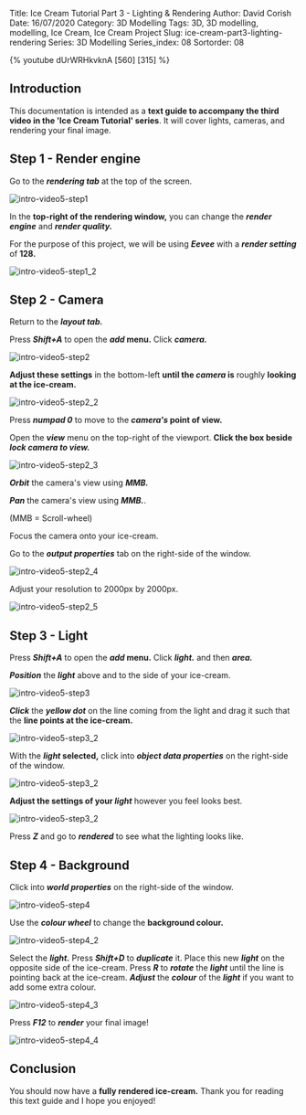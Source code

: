 Title: Ice Cream Tutorial Part 3 - Lighting & Rendering
Author: David Corish
Date: 16/07/2020
Category: 3D Modelling
Tags: 3D, 3D modelling, modelling, Ice Cream, Ice Cream Project
Slug: ice-cream-part3-lighting-rendering
Series: 3D Modelling
Series_index: 08
Sortorder: 08

{% youtube dUrWRHkvknA [560] [315] %}



## Introduction

This documentation is intended as a **text guide to accompany the third video in the 'Ice Cream Tutorial' series**. It will cover lights, cameras, and rendering your final image.



## Step 1 - Render engine

Go to the **_rendering tab_** at the top of the screen.

![intro-video5-step1](../img/intro-video5/intro-video5-step1.jpg)



In the **top-right of the rendering window,** you can change the **_render engine_** and **_render quality._**

For the purpose of this project, we will be using **_Eevee_** with a **_render setting_** of **128.**

![intro-video5-step1_2](../img/intro-video5/intro-video5-step1_2.jpg)



## Step 2 - Camera

Return to the **_layout tab._**

Press **_Shift+A_** to open the **_add_ menu.** Click **_camera._**

![intro-video5-step2](../img/intro-video5/intro-video5-step2.jpg)



**Adjust these settings** in the bottom-left **until the _camera_ is** roughly **looking at the ice-cream.**

![intro-video5-step2_2](../img/intro-video5/intro-video5-step2_2.jpg)



Press **_numpad 0_** to move to the **_camera's_ point of view.**

Open the **_view_** menu on the top-right of the viewport. **Click the box beside _lock camera to view._**

![intro-video5-step2_3](../img/intro-video5/intro-video5-step2_3.jpg)



**_Orbit_** the camera's view using **_MMB._**

**_Pan_** the camera's view using **_MMB._**.

(MMB = Scroll-wheel)

Focus the camera onto your ice-cream.

Go to the **_output properties_** tab on the right-side of the window.

![intro-video5-step2_4](../img/intro-video5/intro-video5-step2_4.jpg)



Adjust your resolution to 2000px by 2000px.

![intro-video5-step2_5](../img/intro-video5/intro-video5-step2_5.jpg)



## Step 3 - Light

Press **_Shift+A_** to open the **_add_ menu.** Click **_light._** and then **_area._**

**_Position_** the **_light_** above and to the side of your ice-cream.

![intro-video5-step3](../img/intro-video5/intro-video5-step3.jpg)



**_Click_** the **_yellow dot_** on the line coming from the light and drag it such that the **line points at the ice-cream.**

![intro-video5-step3_2](../img/intro-video5/intro-video5-step3_2.jpg)



With the **_light_ selected,** click into **_object data properties_** on the right-side of the window.

![intro-video5-step3_2](../img/intro-video5/intro-video5-step3_3.jpg)



**Adjust the settings of your _light_** however you feel looks best.

![intro-video5-step3_2](../img/intro-video5/intro-video5-step3_4.jpg)



Press **_Z_** and go to **_rendered_** to see what the lighting looks like.



## Step 4 - Background

Click into **_world properties_** on the right-side of the window.

![intro-video5-step4](../img/intro-video5/intro-video5-step4.jpg)



Use the **_colour wheel_** to change the **background colour.**

![intro-video5-step4_2](../img/intro-video5/intro-video5-step4_2.jpg)



Select the **_light._** Press **_Shift+D_** to **_duplicate_** it.
Place this new **_light_** on the opposite side of the ice-cream. Press **_R_** to **_rotate_** the **_light_** until the line is pointing back at the ice-cream. **_Adjust_** the **_colour_** of the **_light_** if you want to add some extra colour.

![intro-video5-step4_3](../img/intro-video5/intro-video5-step4_3.jpg)



Press **_F12_** to **_render_** your final image!

![intro-video5-step4_4](../img/intro-video5/intro-video5-step4_4.jpg)



## Conclusion

You should now have a **fully rendered ice-cream.** Thank you for reading this text guide and I hope you enjoyed!
